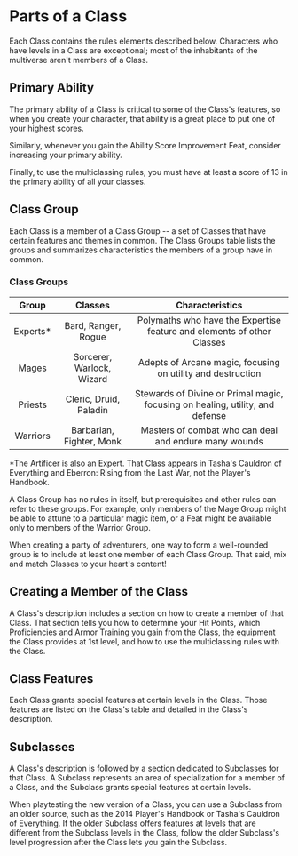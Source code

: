 # Parts of a Class

Each Class contains the rules elements described below. Characters who have levels in a Class are exceptional; most of the inhabitants of the multiverse aren't members of a Class.

## Primary Ability

The primary ability of a Class is critical to some of the Class's features, so when you create your character, that ability is a great place to put one of your highest scores.

Similarly, whenever you gain the Ability Score Improvement Feat, consider increasing your primary ability.

Finally, to use the multiclassing rules, you must have at least a score of 13 in the primary ability of all your classes.

## Class Group

Each Class is a member of a Class Group -- a set of Classes that have certain features and themes in common. The Class Groups table lists the groups and summarizes characteristics the members of a group have in common.

### Class Groups

|  Group   |          Classes          |                                Characteristics                                |
|:--------:|:-------------------------:|:-----------------------------------------------------------------------------:|
| Experts* |    Bard, Ranger, Rogue    |    Polymaths who have the Expertise feature and elements of other Classes     |
|  Mages   | Sorcerer, Warlock, Wizard |          Adepts of Arcane magic, focusing on utility and destruction          |
| Priests  |  Cleric, Druid, Paladin   | Stewards of Divine or Primal magic, focusing on healing, utility, and defense |
| Warriors | Barbarian, Fighter, Monk  |             Masters of combat who can deal and endure many wounds             |

\*The Artificer is also an Expert. That Class appears in Tasha's Cauldron of Everything and Eberron: Rising from the Last War, not the Player's Handbook.

A Class Group has no rules in itself, but prerequisites and other rules can refer to these groups. For example, only members of the Mage Group might be able to attune to a particular magic item, or a Feat might be available only to members of the Warrior Group.

When creating a party of adventurers, one way to form a well-rounded group is to include at least one member of each Class Group. That said, mix and match Classes to your heart's content!

## Creating a Member of the Class

A Class's description includes a section on how to create a member of that Class. That section tells you how to determine your Hit Points, which Proficiencies and Armor Training you gain from the Class, the equipment the Class provides at 1st level, and how to use the multiclassing rules with the Class.

## Class Features

Each Class grants special features at certain levels in the Class. Those features are listed on the Class's table and detailed in the Class's description.

## Subclasses

A Class's description is followed by a section dedicated to Subclasses for that Class. A Subclass represents an area of specialization for a member of a Class, and the Subclass grants special features at certain levels.

When playtesting the new version of a Class, you can use a Subclass from an older source, such as the 2014 Player's Handbook or Tasha's Cauldron of Everything. If the older Subclass offers features at levels that are different from the Subclass levels in the Class, follow the older Subclass's level progression after the Class lets you gain the Subclass.